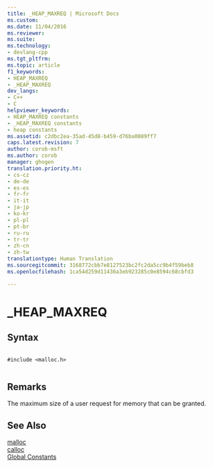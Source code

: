 ```yaml
---
title: _HEAP_MAXREQ | Microsoft Docs
ms.custom: 
ms.date: 11/04/2016
ms.reviewer: 
ms.suite: 
ms.technology:
- devlang-cpp
ms.tgt_pltfrm: 
ms.topic: article
f1_keywords:
- HEAP_MAXREQ
- _HEAP_MAXREQ
dev_langs:
- C++
- C
helpviewer_keywords:
- HEAP_MAXREQ constants
- _HEAP_MAXREQ constants
- heap constants
ms.assetid: c2dbc2ea-35ad-45d8-b459-d76ba0089ff7
caps.latest.revision: 7
author: corob-msft
ms.author: corob
manager: ghogen
translation.priority.ht:
- cs-cz
- de-de
- es-es
- fr-fr
- it-it
- ja-jp
- ko-kr
- pl-pl
- pt-br
- ru-ru
- tr-tr
- zh-cn
- zh-tw
translationtype: Human Translation
ms.sourcegitcommit: 3168772cbb7e8127523bc2fc2da5cc9b4f59beb8
ms.openlocfilehash: 1ca54d259d11436a3eb923285c0e8594c68cbfd3

---
```

# _HEAP_MAXREQ
## Syntax  
  
```  
  
#include <malloc.h>  
  
```  
  
## Remarks  
 The maximum size of a user request for memory that can be granted.  
  
## See Also  
 [malloc](../c-runtime-library/reference/malloc.md)   
 [calloc](../c-runtime-library/reference/calloc.md)   
 [Global Constants](../c-runtime-library/global-constants.md)


<!--HONumber=Jan17_HO2-->


